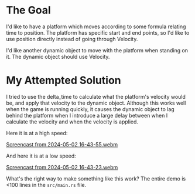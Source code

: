 # The Goal

I'd like to have a platform which moves according to some formula relating time to position.
The platform has specific start and end points, so I'd like to use position directly instead
of going through Velocity.

I'd like another dynamic object to move with the platform when standing on it. The dynamic
object should use Velocity.

# My Attempted Solution

I tried to use the delta_time to calculate what the platform's velocity would be, and apply that
velocity to the dynamic object. Although this works well when the game is running quickly, it
causes the dynamic object to lag behind the platform when I introduce a large delay between when
I calculate the velocity and when the velocity is applied.

Here it is at a high speed:

[Screencast from 2024-05-02 16-43-55.webm](https://github.com/jhgarner/platform-repro/assets/7400280/f7e552f7-0502-4826-be87-206f9d29088c)

And here it is at a low speed:

[Screencast from 2024-05-02 16-43-23.webm](https://github.com/jhgarner/platform-repro/assets/7400280/22d33cb9-f08f-4fa9-8f14-ac523377f7ea)

What's the right way to make something like this work? The entire demo is <100 lines in the `src/main.rs` file.
